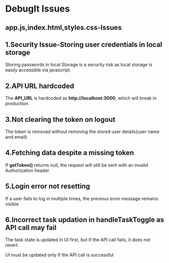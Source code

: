 # DebugIt Issues
## app.js,index.html,styles.css-Issues

## 1.Security Issue-Storing user credentials in local storage
Storing passwords in local Storage is a security risk as local storage is easily accessible via javascript.

## 2.API URL hardcoded
The **API_URL** is hardcoded as **http://localhost:3000**, which will break in production.

## 3.Not clearing the token on logout
The token is removed without removing the stored user details(user name and email)

## 4.Fetching data despite a missing token
If **getToken()** returns null, the request will still be sent with an invalid Authorization header

## 5.Login error not resetting
If a user fails to log in multiple times, the previous error message remains visible

## 6.Incorrect task updation in handleTaskToggle as API call may fail
The task state is updated in UI first, but if the API call fails, it does not revert.

UI must be updated only if the API call is successful
